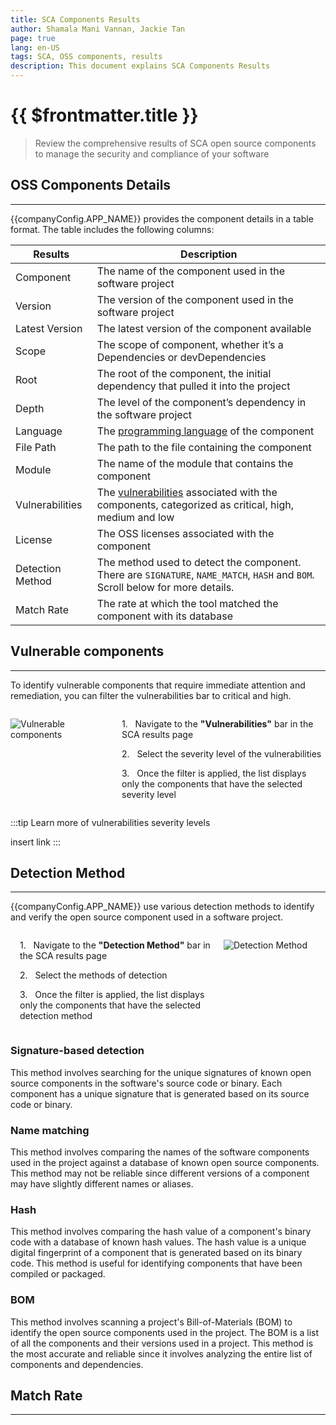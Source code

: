```yaml
---
title: SCA Components Results
author: Shamala Mani Vannan, Jackie Tan
page: true
lang: en-US
tags: SCA, OSS components, results
description: This document explains SCA Components Results
---
```


<script setup>
import { companyConfig } from '../../../config/companyConfig.js'
</script>

<ClientOnly>

# {{ $frontmatter.title }}

> Review the comprehensive results of SCA open source components to manage the security and compliance of your software

## OSS Components Details

<hr class = "thick" />

{{companyConfig.APP_NAME}} provides the component details in a table format. The table includes the following columns:

| Results          | Description                                                                                                                    |
| ---------------- | ------------------------------------------------------------------------------------------------------------------------------ |
| Component        | The name of the component used in the software project                                                                         |
| Version          | The version of the component used in the software project                                                                      |
| Latest Version   | The latest version of the component available                                                                                  |
| Scope            | The scope of component, whether it’s a Dependencies or devDependencies                                                         |
| Root             | The root of the component, the initial dependency that pulled it into the project                                              |
| Depth            | The level of the component’s dependency in the software project                                                                |
| Language         | The [programming language](../Language-and-File-Support/) of the component                                                     |
| File Path        | The path to the file containing the component                                                                                  |
| Module           | The name of the module that contains the component                                                                             |
| Vulnerabilities  | The [vulnerabilities]() associated with the components, categorized as critical, high, medium and low                          |
| License          | The OSS licenses associated with the component                                                                                 |
| Detection Method | The method used to detect the component. There are `SIGNATURE`, `NAME_MATCH`, `HASH` and `BOM`. Scroll below for more details. |
| Match Rate       | The rate at which the tool matched the component with its database                                                             |

## Vulnerable components

<hr class="thick" />

To identify vulnerable components that require immediate attention and remediation, you can filter the vulnerabilities bar to critical and high.

<div style="display: flex;">
<div style="flex: 1;">

![Vulnerable components](/images/Application-Security-Testing-Solution/SCA/SCA-Components-Results-1.png)

</div>

<div style="flex: 2;margin-left: 15px;">

1.&nbsp;&nbsp;&nbsp;Navigate to the **"Vulnerabilities"** bar in the SCA results page

2.&nbsp;&nbsp;&nbsp;Select the severity level of the vulnerabilities

3.&nbsp;&nbsp;&nbsp;Once the filter is applied, the list displays only the components that have the selected severity level

</div>
</div>

:::tip
Learn more of vulnerabilities severity levels

insert link
:::

## Detection Method

<hr class="thick" />

{{companyConfig.APP_NAME}} use various detection methods to identify and verify the open source component used in a software project.

<div style="display: flex;">
<div style="flex: 2;margin-left: 15px;">

1.&nbsp;&nbsp;&nbsp;Navigate to the **"Detection Method"** bar in the SCA results page

2.&nbsp;&nbsp;&nbsp;Select the methods of detection

3.&nbsp;&nbsp;&nbsp;Once the filter is applied, the list displays only the components that have the selected detection method

</div>
<div style="flex: 1;">

![Detection Method](/images/Application-Security-Testing-Solution/SCA/SCA-Components-Results-2.png)

</div>
</div>

### Signature-based detection

This method involves searching for the unique signatures of known open source components in the software's source code or binary. Each component has a unique signature that is generated based on its source code or binary.

### Name matching

This method involves comparing the names of the software components used in the project against a database of known open source components. This method may not be reliable since different versions of a component may have slightly different names or aliases.

### Hash

This method involves comparing the hash value of a component's binary code with a database of known hash values. The hash value is a unique digital fingerprint of a component that is generated based on its binary code. This method is useful for identifying components that have been compiled or packaged.

### BOM

This method involves scanning a project's Bill-of-Materials (BOM) to identify the open source components used in the project. The BOM is a list of all the components and their versions used in a project. This method is the most accurate and reliable since it involves analyzing the entire list of components and dependencies.

## Match Rate

<hr class="thick" />

</ClientOnly>
